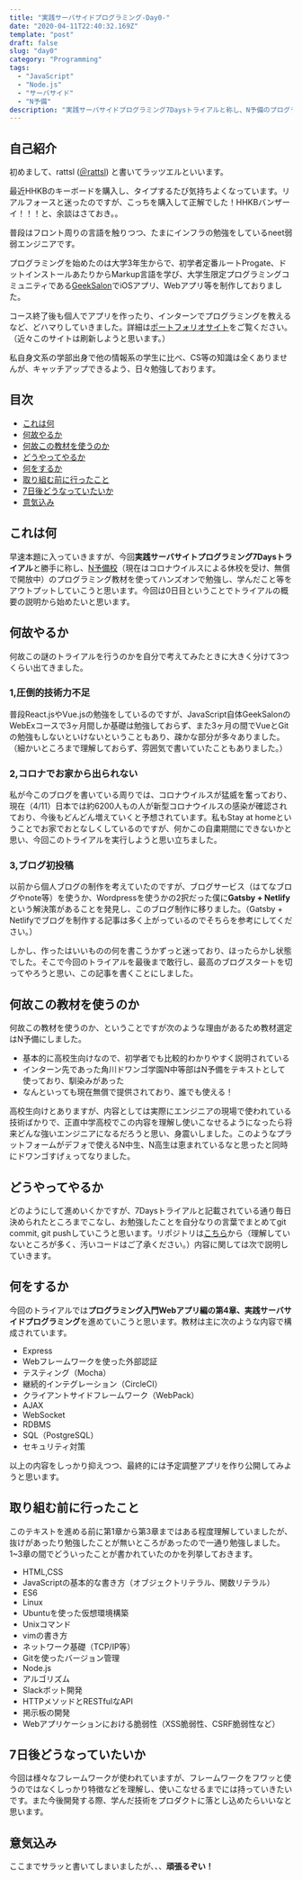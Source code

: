 ```yaml
---
title: "実践サーバサイドプログラミング-Day0-"
date: "2020-04-11T22:40:32.169Z"
template: "post"
draft: false
slug: "day0"
category: "Programming"
tags:
  - "JavaScript"
  - "Node.js"
  - "サーバサイド"
  - "N予備"
description: "実践サーバサイドプログラミング7Daysトライアルと称し、N予備のプログラミング入門Webアプリ編の第4章を一通り学んでいきます。"
---
```


## 自己紹介

初めまして、rattsl ([＠rattsl](https://twitter.com/rattsl/)) と書いてラッツエルといいます。

最近HHKBのキーボードを購入し、タイプするたび気持ちよくなっています。リアルフォースと迷ったのですが、こっちを購入して正解でした！HHKBバンザーイ！！！と、余談はさておき。。

普段はフロント周りの言語を触りつつ、たまにインフラの勉強をしているneet弱弱エンジニアです。

プログラミングを始めたのは大学3年生からで、初学者定番ルートProgate、ドットインストールあたりからMarkup言語を学び、大学生限定プログラミングコミュニティである[GeekSalon](https://geek-salon.com/)でiOSアプリ、Webアプリ等を制作しておりました。

コース終了後も個人でアプリを作ったり、インターンでプログラミングを教えるなど、どハマりしていきました。詳細は[ポートフォリオサイト](https://rattsl.github.io/Portfolio/)をご覧ください。（近々このサイトは刷新しようと思います。）

私自身文系の学部出身で他の情報系の学生に比べ、CS等の知識は全くありませんが、キャッチアップできるよう、日々勉強しております。

## 目次

- [これは何](#これは何)
- [何故やるか](#何故やるか)
- [何故この教材を使うのか](#何故この教材を使うのか)
- [どうやってやるか](#どうやってやるか)
- [何をするか](#何をするか)
- [取り組む前に行ったこと](#取り組む前に行ったこと)
- [7日後どうなっていたいか](#7日後どうなっていたいか)
- [意気込み](#意気込み)

## これは何

早速本題に入っていきますが、今回**実践サーバサイトプログラミング7Daysトライアル**と勝手に称し、[N予備校](https://www.nnn.ed.nico/)（現在はコロナウイルスによる休校を受け、無償で開放中）のプログラミング教材を使ってハンズオンで勉強し、学んだこと等をアウトプットしていこうと思います。今回は0日目ということでトライアルの概要の説明から始めたいと思います。

## 何故やるか

何故この謎のトライアルを行うのかを自分で考えてみたときに大きく分けて3つくらい出てきました。

### 1,圧倒的技術力不足

普段React.jsやVue.jsの勉強をしているのですが、JavaScript自体GeekSalonのWebExコースで3ヶ月間しか基礎は勉強しておらず、また3ヶ月の間でVueとGitの勉強もしないといけないということもあり、疎かな部分が多々ありました。（細かいところまで理解しておらず、雰囲気で書いていたこともありました。）

### 2,コロナでお家から出られない

私が今このブログを書いている周りでは、コロナウイルスが猛威を奮っており、現在（4/11）日本では約6200人もの人が新型コロナウイルスの感染が確認されており、今後もどんどん増えていくと予想されています。私もStay at homeということでお家でおとなしくしているのですが、何かこの自粛期間にできないかと思い、今回このトライアルを実行しようと思い立ちました。


### 3,ブログ初投稿

以前から個人ブログの制作を考えていたのですが、ブログサービス（はてなブログやnote等）を使うか、Wordpressを使うかの2択だった僕に**Gatsby + Netlify**という解決策があることを発見し、このブログ制作に移りました。（Gatsby + Netlifyでブログを制作する記事は多く上がっているのでそちらを参考にしてください。）

しかし、作ったはいいものの何を書こうかずっと迷っており、ほったらかし状態でした。そこで今回のトライアルを最後まで敢行し、最高のブログスタートを切ってやろうと思い、この記事を書くことにしました。

## 何故この教材を使うのか

何故この教材を使うのか、ということですが次のような理由があるため教材選定はN予備にしました。

+ 基本的に高校生向けなので、初学者でも比較的わかりやすく説明されている  
+ インターン先であった角川ドワンゴ学園N中等部はN予備をテキストとして使っており、馴染みがあった
+ なんといっても現在無償で提供されており、誰でも使える！

高校生向けとありますが、内容としては実際にエンジニアの現場で使われている技術ばかりで、正直中学高校でこの内容を理解し使いこなせるようになったら将来どんな強いエンジニアになるだろうと思い、身震いしました。このようなプラットフォームがデフォで使えるN中生、N高生は恵まれているなと思ったと同時にドワンゴすげぇってなりました。

## どうやってやるか

どのようにして進めいくかですが、7Daysトライアルと記載されている通り毎日決められたところまでこなし、お勉強したことを自分なりの言葉でまとめてgit commit, git pushしていこうと思います。リポジトリは[こちら](https://github.com/rattsl/blog)から（理解していないところが多く、汚いコードはご了承ください。）内容に関しては次で説明していきます。

## 何をするか

今回のトライアルでは**プログラミング入門Webアプリ編の第4章、実践サーバサイドプログラミング**を進めていこうと思います。教材は主に次のような内容で構成されています。

+ Express
+ Webフレームワークを使った外部認証
+ テスティング（Mocha）
+ 継続的インテグレーション（CircleCI）
+ クライアントサイドフレームワーク（WebPack）
+ AJAX
+ WebSocket
+ RDBMS
+ SQL（PostgreSQL）
+ セキュリティ対策

以上の内容をしっかり抑えつつ、最終的には予定調整アプリを作り公開してみようと思います。

## 取り組む前に行ったこと

このテキストを進める前に第1章から第3章まではある程度理解していましたが、抜けがあったり勉強したことが無いところがあったので一通り勉強しました。1~3章の間でどういったことが書かれていたのかを列挙しておきます。

+ HTML,CSS
+ JavaScriptの基本的な書き方（オブジェクトリテラル、関数リテラル）
+ ES6
+ Linux
+ Ubuntuを使った仮想環境構築
+ Unixコマンド
+ vimの書き方
+ ネットワーク基礎（TCP/IP等）
+ Gitを使ったバージョン管理
+ Node.js
+ アルゴリズム
+ Slackボット開発
+ HTTPメソッドとRESTfulなAPI
+ 掲示板の開発
+ Webアプリケーションにおける脆弱性（XSS脆弱性、CSRF脆弱性など）

## 7日後どうなっていたいか

今回は様々なフレームワークが使われていますが、フレームワークをフワッと使うのではなくしっかり特徴などを理解し、使いこなせるまでには持っていきたいです。また今後開発する際、学んだ技術をプロダクトに落とし込めたらいいなと思います。

## 意気込み

ここまでサラッと書いてしまいましたが、、、**頑張るぞい！**